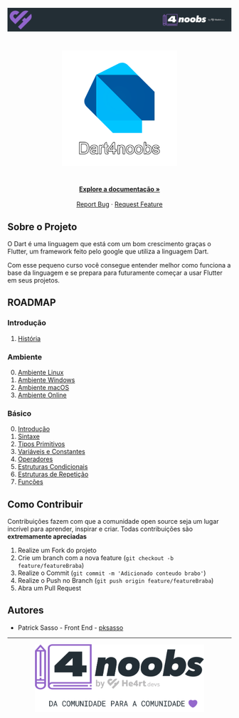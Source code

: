 <!-- Logo 4noobs -->

<p align="center">
  <a href="https://github.com/he4rt/4noobs" target="_blank">
    <img src="/4noobsAssets/header_4noobs.svg">
  </a>
</p>

<!-- Title -->

<p align="center">
  <h1 align="center"><img src="/4noobsAssets/dart4noobs.png" alt="Imagem da linguagem" width="260"></h1>
  
  <p align="center">
    <br />
    <a href="#ROADMAP"><strong>Explore a documentação »</strong></a>
    <br />
    <br />
    <a href="link-para-abrir-issue">Report Bug</a>
    ·
    <a href="link-para-abrir-issue">Request Feature</a>
  </p>
</p>
    
 <!-- ABOUT THE PROJECT -->

## Sobre o Projeto

O Dart é uma linguagem que está com um bom crescimento graças o Flutter, um framework feito pelo google que utiliza a linguagem Dart.

Com esse pequeno curso você consegue entender melhor como funciona a base da linguagem e se prepara para futuramente começar a usar Flutter em seus projetos.

<!-- ROADMAP OF PROJECT -->

## ROADMAP

### Introdução

1. [História](/4noobsDocs/00-Introducao/0-Historia.md)

### Ambiente

0. [Ambiente Linux](/4noobsDocs/01-Ambiente/0-AmbienteLinux.md)
1. [Ambiente Windows](/4noobsDocs/01-Ambiente/1-AmbienteWindows.md)
2. [Ambiente macOS](/4noobsDocs/01-Ambiente/2-AmbienteMacOS.md)
3. [Ambiente Online](/4noobsDocs/01-Ambiente/3-AmbienteOnline.md)

### Básico

0. [Introdução](/4noobsDocs/02-Basico/00-Introdução.md)
1. [Sintaxe](/4noobsDocs/02-Basico/01-Sintaxe.md)
2. [Tipos Primitivos](/4noobsDocs/02-Basico/02-TiposPrimitivos.md)
3. [Variáveis e Constantes](/4noobsDocs/02-Basico/03-VariáveisEConstantes.md)
4. [Operadores](/4noobsDocs/02-Basico/04-Operadores.md)
5. [Estruturas Condicionais](/4noobsDocs/02-Basico/05-EstruturasCondicionais.md)
6. [Estruturas de Repetição](/4noobsDocs/02-Basico/06-EstruturarDeRepetição.md)
7. [Funções](/4noobsDocs/02-Basico/07-Funções.md)

<!-- CONTRIBUTING -->

## Como Contribuir

Contribuições fazem com que a comunidade open source seja um lugar incrível para aprender, inspirar e criar. Todas contribuições
são **extremamente apreciadas**

1. Realize um Fork do projeto
2. Crie um branch com a nova feature (`git checkout -b feature/featureBraba`)
3. Realize o Commit (`git commit -m 'Adicionado conteudo brabo'`)
4. Realize o Push no Branch (`git push origin feature/featureBraba`)
5. Abra um Pull Request

## Autores

- Patrick Sasso - Front End - [pksasso](https://github.com/pksasso)

---

<p align="center">
  <a href="https://github.com/he4rt/4noobs" target="_blank">
    <img src="/4noobsAssets/footer_4noobs.svg" width="380">
  </a>
</p>
